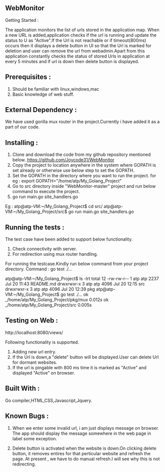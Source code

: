 
WebMonitor
-------------------------------------------------------------------------------

Getting Started :

The application monitors the list of urls stored in the application map.
When a new URL is added,application checks if the url is running and update
the status to U as "Active".If the Url is not reachable or if timeout(800ms) 
occurs then it displays a delete button in UI so that the Url is marked for 
deletion and user can remove the url from webadmin.Apart from this application 
constantly checks the status of stored Urls in application at every 5 minutes
and if url is down then delete button is displayed.

Prerequisites :
------------------------------------------------------------------------------
1) Should be familiar with linux,windows,mac
2) Basic knowledge of web stuff.

External Dependency :
------------------------------------------------------------------------------
We have used gorilla mux router in the project.Currently i have added it as a
part of our code.

Installing : 
-------------------------------------------------------------------------------
1) Clone and download the code from my github repository mentioned below.
https://github.com/Joycode31/WebMonitor
2) Copy the project to location anywhere in the system where GOPATH is set
already or otherwise use below step to set the GOPATH.
3) Set the GOPATH in the directory where you want to run the project.
	for eg : export GOPATH="/home/atp/My_Golang_Project"
4) Go to src directory inside "WebMonitor-master" project and run below command
to execute the project.
5) go run main.go site_handlers.go

Eg : 
atp@atp-VM:~/My_Golang_Project$ cd src/
atp@atp-VM:~/My_Golang_Project/src$ go run main.go site_handlers.go



Running the tests :
--------------------------------------------------------------------------------

The test case have been added to support below functionality.
1) Check connectivity with server.
2) For redirection using mux router handling.

For running the testcase.Kindly run below command from your project directory.
Command : go test ./...

atp@atp-VM:~/My_Golang_Project$ ls -lrt
total 12
-rw-rw-r-- 1 atp atp 2237 Jul 20 11:43 README.md
drwxrwxr-x 3 atp atp 4096 Jul 20 12:15 src
drwxrwxr-x 3 atp atp 4096 Jul 20 12:39 pkg
atp@atp-VM:~/My_Golang_Project$ go test ./...
ok      _/home/atp/My_Golang_Project/pkg/mux    0.012s
ok      _/home/atp/My_Golang_Project/src        0.005s


Testing on Web :
------------------------------------------------------------------------------
http://localhost:8080/views/

Following functionality is supported.
1) Adding new url entry.
2) If the Url is down,a "delete" button will be displayed.User can delete Url 
for dormant websites.
3) If the url is pingable with 800 ms time it is marked as "Active" and displayed
"Active" on browser.

Built With :
-------------------------------------------------------------------------------
Go compiler,HTML,CSS,Javascript,Jquery.


Known Bugs :
---------------------------------------------------------------------------------

1) When we enter some invalid url, i am just displays message on browser.
The app should display the message somewhere in the web page in label some 
exception.

2) Delete button is activated when the website is down.On clicking delete button, 
it removes entires for that perticular website and refresh the page.
At present , we have to do manual refresh.I will see why this is not redirecting.

